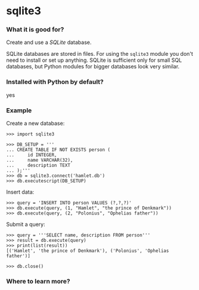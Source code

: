 
# sqlite3

### What it is good for?

Create and use a *SQLite* database.

SQLite databases are stored in files. For using the `sqlite3` module you don't need to install or set up anything. SQLite is sufficient only for small SQL databases, but Python modules for bigger databases look very similar.

### Installed with Python by default?

yes

### Example

Create a new database:

    >>> import sqlite3

    >>> DB_SETUP = '''
    ... CREATE TABLE IF NOT EXISTS person (
    ...     id INTEGER,
    ...     name VARCHAR(32),
    ...     description TEXT
    ... );'''
    >>> db = sqlite3.connect('hamlet.db')
    >>> db.executescript(DB_SETUP)

Insert data:

    >>> query = 'INSERT INTO person VALUES (?,?,?)'
    >>> db.execute(query, (1, "Hamlet", "the prince of Denkmark"))
    >>> db.execute(query, (2, "Polonius", "Ophelias father"))

Submit a query:

    >>> query = '''SELECT name, description FROM person'''
    >>> result = db.execute(query)
    >>> print(list(result))
    [('Hamlet', 'the prince of Denkmark'), ('Polonius', 'Ophelias father')]
    
    >>> db.close()

### Where to learn more?

[]()
